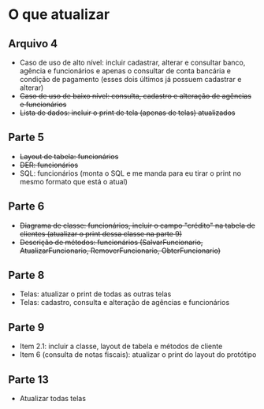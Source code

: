 # O que atualizar

## Arquivo 4
- Caso de uso de alto nível: incluir cadastrar, alterar e consultar banco, agência e funcionários e apenas o consultar de conta bancária e condição de pagamento (esses dois últimos já possuem cadastrar e alterar)
- ~~Caso de uso de baixo nível: consulta, cadastro e alteração de agências e funcionários~~
- ~~Lista de dados: incluir o print de tela (apenas de telas) atualizados~~

## Parte 5
- ~~Layout de tabela: funcionários~~
- ~~DER: funcionários~~
- SQL: funcionários (monta o SQL e me manda para eu tirar o print no mesmo formato que está o atual)

## Parte 6
- ~~Diagrama de classe: funcionários, incluir o campo "crédito" na tabela de clientes (atualizar o print dessa classe na parte 9)~~
- ~~Descrição de métodos: funcionários (SalvarFuncionario, AtualizarFuncionario, RemoverFuncionario, ObterFuncionario)~~

## Parte 8
- Telas: atualizar o print de todas as outras telas
- Telas: cadastro, consulta e alteração de agências e funcionários

## Parte 9
- Item 2.1: incluir a classe, layout de tabela e métodos de cliente
- Item 6 (consulta de notas fiscais): atualizar o print do layout do protótipo

## Parte 13
- Atualizar todas telas
